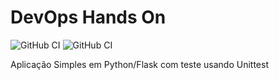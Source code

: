 # DevOps Hands On

![GitHub CI](https://github.com/mmoraesspbr/devopslab/actions/workflows/pipeline.yml/badge.svg)
![GitHub CI](https://github.com/mmoraesspbr/devopslab/actions/workflows/pipeline.yml/badge.svg?branch=feature-1)

Aplicação Simples em Python/Flask com teste usando Unittest
